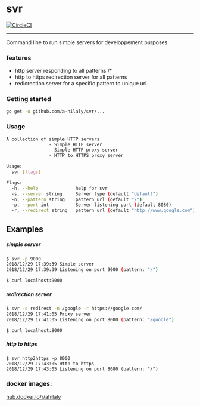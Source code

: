 # svr 

[![CircleCI](https://circleci.com/gh/A-Hilaly/svr.svg?style=svg)](https://circleci.com/gh/A-Hilaly/svr)

---

Command line to run simple servers for developpement purposes
### features

- http server responding to all patterns /*
- http to https redirection server for all patterns
- redicrection server for a specific pattern to unique url

### Getting started

```bash
go get -u github.com/a-hilaly/svr/...
```

### Usage

```bash
A collection of simple HTTP servers
                - Simple HTTP server
                - Simple HTTP proxy server
                - HTTP to HTTPS proxy server

Usage:
  svr [flags]

Flags:
  -h, --help              help for svr
  -s, --server string     Server type (default "default")
  -n, --pattern string    pattern url (default "/")
  -p, --port int          Server listening port (default 8080)
  -r, --redirect string   pattern url (default "http://www.google.com")
```

## Examples

##### simple server
```bash
$ svr -p 9000
2018/12/29 17:39:39 Simple server
2018/12/29 17:39:39 Listening on port 9000 (pattern: "/")

$ curl localhost:9000
``` 

##### redirection server

```bash
$ svr -s redirect -n /google -r https://google.com/
2018/12/29 17:41:05 Proxy server
2018/12/29 17:41:05 Listening on port 8000 (pattern: "/google")

$ curl localhost:8000
```

##### http to https

```
$ svr http2https -p 8000
2018/12/29 17:43:05 Http to https
2018/12/29 17:43:05 Listening on port 8080 (pattern: "/")
```

### docker images:

[hub.docker.io/r/ahilaly](https://cloud.docker.com/repository/docker/ahilaly/svr)